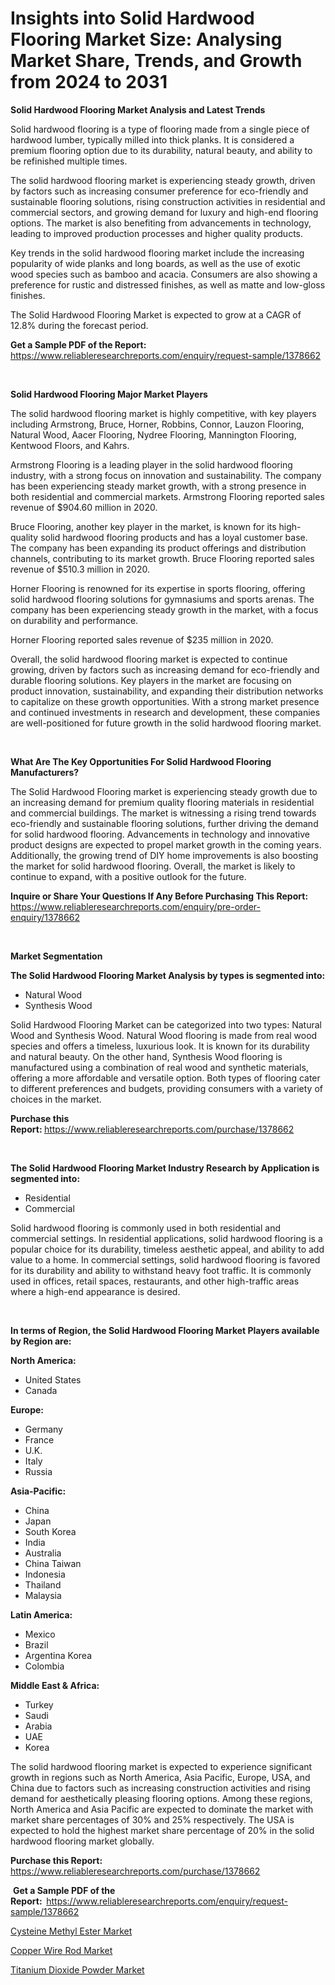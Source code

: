 <p><h1>Insights into Solid Hardwood Flooring Market Size: Analysing Market Share, Trends, and Growth from 2024 to 2031</h1></p><p><strong>Solid Hardwood Flooring Market Analysis and Latest Trends</strong></p>
<p><p>Solid hardwood flooring is a type of flooring made from a single piece of hardwood lumber, typically milled into thick planks. It is considered a premium flooring option due to its durability, natural beauty, and ability to be refinished multiple times.</p><p>The solid hardwood flooring market is experiencing steady growth, driven by factors such as increasing consumer preference for eco-friendly and sustainable flooring solutions, rising construction activities in residential and commercial sectors, and growing demand for luxury and high-end flooring options. The market is also benefiting from advancements in technology, leading to improved production processes and higher quality products.</p><p>Key trends in the solid hardwood flooring market include the increasing popularity of wide planks and long boards, as well as the use of exotic wood species such as bamboo and acacia. Consumers are also showing a preference for rustic and distressed finishes, as well as matte and low-gloss finishes.</p><p>The Solid Hardwood Flooring Market is expected to grow at a CAGR of 12.8% during the forecast period.</p></p>
<p><strong>Get a Sample PDF of the Report:&nbsp;</strong> <a href="https://www.reliableresearchreports.com/enquiry/request-sample/1378662">https://www.reliableresearchreports.com/enquiry/request-sample/1378662</a></p>
<p>&nbsp;</p>
<p><strong>Solid Hardwood Flooring Major Market Players</strong></p>
<p><p>The solid hardwood flooring market is highly competitive, with key players including Armstrong, Bruce, Horner, Robbins, Connor, Lauzon Flooring, Natural Wood, Aacer Flooring, Nydree Flooring, Mannington Flooring, Kentwood Floors, and Kahrs.</p><p>Armstrong Flooring is a leading player in the solid hardwood flooring industry, with a strong focus on innovation and sustainability. The company has been experiencing steady market growth, with a strong presence in both residential and commercial markets. Armstrong Flooring reported sales revenue of $904.60 million in 2020.</p><p>Bruce Flooring, another key player in the market, is known for its high-quality solid hardwood flooring products and has a loyal customer base. The company has been expanding its product offerings and distribution channels, contributing to its market growth. Bruce Flooring reported sales revenue of $510.3 million in 2020.</p><p>Horner Flooring is renowned for its expertise in sports flooring, offering solid hardwood flooring solutions for gymnasiums and sports arenas. The company has been experiencing steady growth in the market, with a focus on durability and performance. </p><p>Horner Flooring reported sales revenue of $235 million in 2020.</p><p>Overall, the solid hardwood flooring market is expected to continue growing, driven by factors such as increasing demand for eco-friendly and durable flooring solutions. Key players in the market are focusing on product innovation, sustainability, and expanding their distribution networks to capitalize on these growth opportunities. With a strong market presence and continued investments in research and development, these companies are well-positioned for future growth in the solid hardwood flooring market.</p></p>
<p>&nbsp;</p>
<p><strong>What Are The Key Opportunities For Solid Hardwood Flooring Manufacturers?</strong></p>
<p><p>The Solid Hardwood Flooring market is experiencing steady growth due to an increasing demand for premium quality flooring materials in residential and commercial buildings. The market is witnessing a rising trend towards eco-friendly and sustainable flooring solutions, further driving the demand for solid hardwood flooring. Advancements in technology and innovative product designs are expected to propel market growth in the coming years. Additionally, the growing trend of DIY home improvements is also boosting the market for solid hardwood flooring. Overall, the market is likely to continue to expand, with a positive outlook for the future.</p></p>
<p><strong>Inquire or Share Your Questions If Any Before Purchasing This Report:</strong> <a href="https://www.reliableresearchreports.com/enquiry/pre-order-enquiry/1378662">https://www.reliableresearchreports.com/enquiry/pre-order-enquiry/1378662</a></p>
<p>&nbsp;</p>
<p><strong>Market Segmentation</strong></p>
<p><strong>The Solid Hardwood Flooring Market Analysis by types is segmented into:</strong></p>
<p><ul><li>Natural Wood</li><li>Synthesis Wood</li></ul></p>
<p><p>Solid Hardwood Flooring Market can be categorized into two types: Natural Wood and Synthesis Wood. Natural Wood flooring is made from real wood species and offers a timeless, luxurious look. It is known for its durability and natural beauty. On the other hand, Synthesis Wood flooring is manufactured using a combination of real wood and synthetic materials, offering a more affordable and versatile option. Both types of flooring cater to different preferences and budgets, providing consumers with a variety of choices in the market.</p></p>
<p><strong>Purchase this Report:&nbsp;</strong><a href="https://www.reliableresearchreports.com/purchase/1378662">https://www.reliableresearchreports.com/purchase/1378662</a></p>
<p>&nbsp;</p>
<p><strong>The Solid Hardwood Flooring Market Industry Research by Application is segmented into:</strong></p>
<p><ul><li>Residential</li><li>Commercial</li></ul></p>
<p><p>Solid hardwood flooring is commonly used in both residential and commercial settings. In residential applications, solid hardwood flooring is a popular choice for its durability, timeless aesthetic appeal, and ability to add value to a home. In commercial settings, solid hardwood flooring is favored for its durability and ability to withstand heavy foot traffic. It is commonly used in offices, retail spaces, restaurants, and other high-traffic areas where a high-end appearance is desired.</p></p>
<p>&nbsp;</p>
<p><strong>In terms of Region, the Solid Hardwood Flooring Market Players available by Region are:</strong></p>
<p>
    <p> <strong> North America: </strong>
        <ul>
            <li>United States</li>
            <li>Canada</li>
        </ul>
        </p> 
    <p> <strong> Europe: </strong>
        <ul>
            <li>Germany</li>
            <li>France</li>
            <li>U.K.</li>
            <li>Italy</li>
            <li>Russia</li>
        </ul>
        </p> 
    <p> <strong> Asia-Pacific: </strong>
        <ul>
            <li>China</li>
            <li>Japan</li>
            <li>South Korea</li>
            <li>India</li>
            <li>Australia</li>
            <li>China Taiwan</li>
            <li>Indonesia</li>
            <li>Thailand</li>
            <li>Malaysia</li>
        </ul>
        </p> 
    <p> <strong> Latin America: </strong>
        <ul>
            <li>Mexico</li>
            <li>Brazil</li>
            <li>Argentina Korea</li>
            <li>Colombia</li>
        </ul>
        </p> 
    <p> <strong> Middle East & Africa: </strong>
        <ul>
            <li>Turkey</li>
            <li>Saudi</li>
            <li>Arabia</li>
            <li>UAE</li>
            <li>Korea</li>
        </ul>
    </p>
    </p>
<p><p>The solid hardwood flooring market is expected to experience significant growth in regions such as North America, Asia Pacific, Europe, USA, and China due to factors such as increasing construction activities and rising demand for aesthetically pleasing flooring options. Among these regions, North America and Asia Pacific are expected to dominate the market with market share percentages of 30% and 25% respectively. The USA is expected to hold the highest market share percentage of 20% in the solid hardwood flooring market globally.</p></p>
<p><strong>Purchase this Report: </strong><a href="https://www.reliableresearchreports.com/purchase/1378662">https://www.reliableresearchreports.com/purchase/1378662</a></p>
<p>&nbsp;<strong>Get a Sample PDF of the Report:&nbsp;&nbsp;</strong><a href="https://www.reliableresearchreports.com/enquiry/request-sample/1378662">https://www.reliableresearchreports.com/enquiry/request-sample/1378662</a></p>
<p><strong></strong></p>
<p><p><a href="https://github.com/johnbach50/Market-Research-Report-List-2/blob/main/cysteine-methyl-ester-market.md">Cysteine Methyl Ester Market</a></p><p><a href="https://github.com/wusalecollins540tpqoz/Market-Research-Report-List-1/blob/main/copper-wire-rod-market.md">Copper Wire Rod Market</a></p><p><a href="https://github.com/pjcfca/Market-Research-Report-List-1/blob/main/titanium-dioxide-powder-market.md">Titanium Dioxide Powder Market</a></p></p>